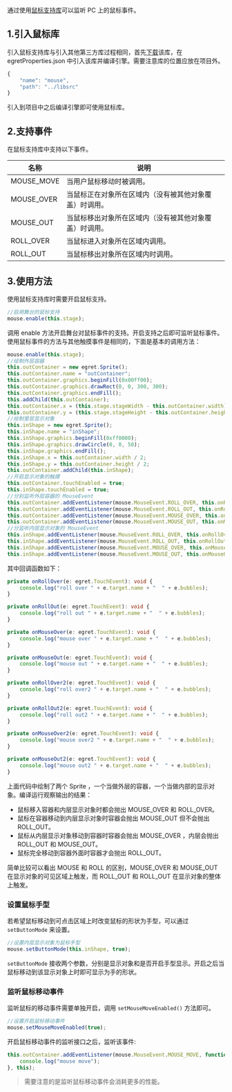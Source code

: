 通过使用[鼠标支持库](https://github.com/egret-labs/egret-game-library/tree/master/mouse)可以监听 PC 上的鼠标事件。

## 1.引入鼠标库

引入鼠标支持库与引入其他第三方库过程相同，首先[下载](https://github.com/egret-labs/egret-game-library/tree/master/mouse)该库，在 egretProperties.json 中引入该库并编译引擎。需要注意库的位置应放在项目外。

``` typescript
{
    "name": "mouse",
    "path": "../libsrc"
}
``` 

引入到项目中之后编译引擎即可使用鼠标库。

## 2.支持事件

在鼠标支持库中支持以下事件。

| 名称 | 说明 |
|---|---|
| MOUSE_MOVE | 当用户鼠标移动时被调用。|
| MOUSE_OVER | 当鼠标正在对象所在区域内（没有被其他对象覆盖）时调用。|
| MOUSE_OUT | 当鼠标移出对象所在区域内（没有被其他对象覆盖）时调用。|
| ROLL_OVER | 当鼠标进入对象所在区域内调用。|
| ROLL_OUT | 当鼠标移出对象所在区域内时调用。|

## 3.使用方法

使用鼠标支持库时需要开启鼠标支持。

``` typescript
//启用舞台的鼠标支持
mouse.enable(this.stage);
``` 

调用 enable 方法开启舞台对鼠标事件的支持。开启支持之后即可监听鼠标事件。使用鼠标事件的方法与其他触摸事件是相同的，下面是基本的调用方法：

``` typescript
mouse.enable(this.stage);
//绘制外层容器
this.outContainer = new egret.Sprite();
this.outContainer.name = "outContainer";
this.outContainer.graphics.beginFill(0x00ff00);
this.outContainer.graphics.drawRect(0, 0, 300, 300);
this.outContainer.graphics.endFill();
this.addChild(this.outContainer);
this.outContainer.x = (this.stage.stageWidth - this.outContainer.width) / 2;
this.outContainer.y = (this.stage.stageHeight - this.outContainer.height) / 2;
//绘制里层显示对象
this.inShape = new egret.Sprite();
this.inShape.name = "inShape";
this.inShape.graphics.beginFill(0xff0000);
this.inShape.graphics.drawCircle(0, 0, 50);
this.inShape.graphics.endFill();
this.inShape.x = this.outContainer.width / 2;
this.inShape.y = this.outContainer.height / 2;
this.outContainer.addChild(this.inShape);
//开启显示对象的触摸
this.outContainer.touchEnabled = true;
this.inShape.touchEnabled = true;
//分别监听外层容器的 MouseEvent
this.outContainer.addEventListener(mouse.MouseEvent.ROLL_OVER, this.onRollOver, this);
this.outContainer.addEventListener(mouse.MouseEvent.ROLL_OUT, this.onRollOut, this);
this.outContainer.addEventListener(mouse.MouseEvent.MOUSE_OVER, this.onMouseOver, this);
this.outContainer.addEventListener(mouse.MouseEvent.MOUSE_OUT, this.onMouseOut, this);
//分监听内层显示对象的 MouseEvent
this.inShape.addEventListener(mouse.MouseEvent.ROLL_OVER, this.onRollOver2, this);
this.inShape.addEventListener(mouse.MouseEvent.ROLL_OUT, this.onRollOut2, this);
this.inShape.addEventListener(mouse.MouseEvent.MOUSE_OVER, this.onMouseOver2, this);
this.inShape.addEventListener(mouse.MouseEvent.MOUSE_OUT, this.onMouseOut2, this);
``` 

其中回调函数如下：

``` typescript
private onRollOver(e: egret.TouchEvent): void {
    console.log("roll over " + e.target.name + "  " + e.bubbles);
}

private onRollOut(e: egret.TouchEvent): void {
    console.log("roll out " + e.target.name + "  " + e.bubbles);
}

private onMouseOver(e: egret.TouchEvent): void {
    console.log("mouse over " + e.target.name + "  " + e.bubbles);
}

private onMouseOut(e: egret.TouchEvent): void {
    console.log("mouse out " + e.target.name + "  " + e.bubbles);
}

private onRollOver2(e: egret.TouchEvent): void {
    console.log("roll over2 " + e.target.name + "  " + e.bubbles);
}

private onRollOut2(e: egret.TouchEvent): void {
    console.log("roll out2 " + e.target.name + "  " + e.bubbles);
}

private onMouseOver2(e: egret.TouchEvent): void {
    console.log("mouse over2 " + e.target.name + "  " + e.bubbles);
}

private onMouseOut2(e: egret.TouchEvent): void {
    console.log("mouse out2 " + e.target.name + "  " + e.bubbles);
}
``` 

上面代码中绘制了两个 Sprite ，一个当做外层的容器，一个当做内部的显示对象。编译运行观察输出的结果：

* 鼠标移入容器和内层显示对象时都会抛出 MOUSE_OVER 和 ROLL_OVER。
* 鼠标在容器移动到内层显示对象时容器会抛出 MOUSE_OUT 但不会抛出 ROLL_OUT。
* 鼠标从内层显示对象移动到容器时容器会抛出 MOUSE_OVER ，内层会抛出 ROLL_OUT 和 MOUSE_OUT。
* 鼠标完全移动到容器外面时容器才会抛出 ROLL_OUT。 

简单比较可以看出 MOUSE 和 ROLL 的区别，MOUSE_OVER 和 MOUSE_OUT 在显示对象的可见区域上触发，而 ROLL_OUT 和 ROLL_OUT 在显示对象的整体上触发。


### 设置鼠标手型

若希望鼠标移动到可点击区域上时改变鼠标的形状为手型，可以通过 `setButtonMode` 来设置。

``` typescript
//设置内层显示对象为鼠标手型
mouse.setButtonMode(this.inShape, true);
``` 

`setButtonMode` 接收两个参数，分别是显示对象和是否开启手型显示。开启之后当鼠标移动到该显示对象上时即可显示为手的形状。


### 监听鼠标移动事件

监听鼠标的移动事件需要单独开启，调用 `setMouseMoveEnabled()` 方法即可。

``` typescript
//设置开启鼠标移动事件
mouse.setMouseMoveEnabled(true);
``` 

开启鼠标移动事件的监听接口之后，监听该事件:

``` typescript
this.outContainer.addEventListener(mouse.MouseEvent.MOUSE_MOVE, function () { 
    console.log("mouse move"); 
}, this);
``` 

> 需要注意的是监听鼠标移动事件会消耗更多的性能。



